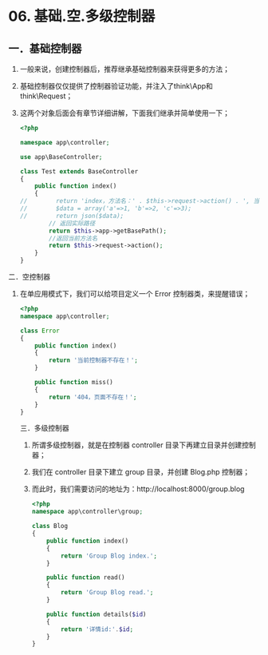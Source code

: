 # 06. 基础.空.多级控制器

## 一．基础控制器

1. 一般来说，创建控制器后，推荐继承基础控制器来获得更多的方法；

2. 基础控制器仅仅提供了控制器验证功能，并注入了think\App和think\Request；

3. 这两个对象后面会有章节详细讲解，下面我们继承并简单使用一下；

   ```php
   <?php
   
   namespace app\controller;
   
   use app\BaseController;
   
   class Test extends BaseController
   {
       public function index()
       {
   //        return 'index，方法名：' . $this->request->action() . ', 当前实际路径：' . $this->app->getBasePath();
   //        $data = array('a'=>1, 'b'=>2, 'c'=>3);
   //        return json($data);
           // 返回实际路径
           return $this->app->getBasePath();
           //返回当前方法名
           return $this->request->action();
       }
   }
   ```

二．空控制器 

1. 在单应用模式下，我们可以给项目定义一个 Error 控制器类，来提醒错误；

   ```php
   <?php
   namespace app\controller;
   
   class Error
   {
       public function index()
       {
           return '当前控制器不存在！';
       }
   
       public function miss()
       {
           return '404，页面不存在！';
       }
   }
   ```

   三．多级控制器 

   1. 所谓多级控制器，就是在控制器 controller 目录下再建立目录并创建控制器； 

   2. 我们在 controller 目录下建立 group 目录，并创建 Blog.php 控制器；

   3. 而此时，我们需要访问的地址为：http://localhost:8000/group.blog

      ```php
      <?php
      namespace app\controller\group;
      
      class Blog
      {
          public function index()
          {
              return 'Group Blog index.';
          }
      
          public function read()
          {
              return 'Group Blog read.';
          }
      
          public function details($id)
          {
              return '详情id:'.$id;
          }
      }
      ```

      

   





















